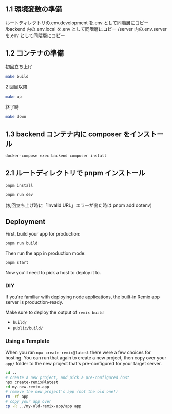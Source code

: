 ## 1.1 環境変数の準備

ルートディレクトリの.env.development を.env として同階層にコピー
/backend 内の.env.local を.env として同階層にコピー
/server 内の.env.server を.env として同階層にコピー

## 1.2 コンテナの準備

初回立ち上げ

```sh
make build
```

2 回目以降

```sh
make up
```

終了時

```sh
make down
```

## 1.3 backend コンテナ内に composer をインストール

```sh
docker-compose exec backend composer install
```

## 2.1 ルートディレクトリで pnpm インストール

```sh
pnpm install
```

```sh
pnpm run dev
```

(初回立ち上げ時に「Invalid URL」エラーが出た時は pnpm add dotenv)

## Deployment

First, build your app for production:

```sh
pnpm run build
```

Then run the app in production mode:

```sh
pnpm start
```

Now you'll need to pick a host to deploy it to.

### DIY

If you're familiar with deploying node applications, the built-in Remix app server is production-ready.

Make sure to deploy the output of `remix build`

- `build/`
- `public/build/`

### Using a Template

When you ran `npx create-remix@latest` there were a few choices for hosting. You can run that again to create a new project, then copy over your `app/` folder to the new project that's pre-configured for your target server.

```sh
cd ..
# create a new project, and pick a pre-configured host
npx create-remix@latest
cd my-new-remix-app
# remove the new project's app (not the old one!)
rm -rf app
# copy your app over
cp -R ../my-old-remix-app/app app
```

